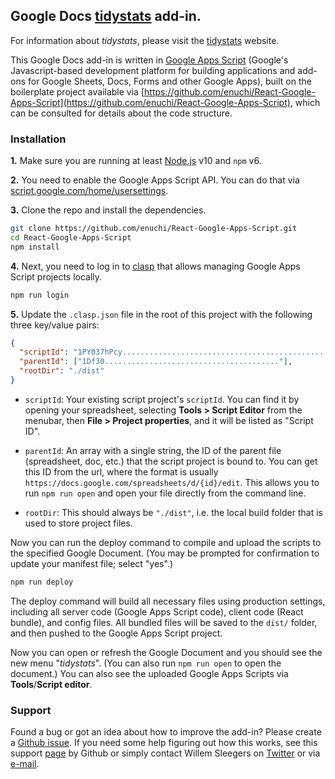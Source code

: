 ## Google Docs [tidystats](https://www.tidystats.io/) add-in.

For information about _tidystats_, please visit the [tidystats](https://www.tidystats.io/) website.

This Google Docs add-in is written in [Google Apps Script](https://developers.google.com/apps-script/overview) (Google's Javascript-based development platform for building applications and add-ons for Google Sheets, Docs, Forms and other Google Apps), built on the boilerplate project available via [https://github.com/enuchi/React-Google-Apps-Script](https://github.com/enuchi/React-Google-Apps-Script), which can be consulted for details about the code structure.

### Installation

**1.** Make sure you are running at least [Node.js](https://nodejs.org/en/download/) v10 and `npm` v6.

**2.** You need to enable the Google Apps Script API. You can do that via [script.google.com/home/usersettings](https://script.google.com/home/usersettings).

**3.** Clone the repo and install the dependencies.

```bash
git clone https://github.com/enuchi/React-Google-Apps-Script.git
cd React-Google-Apps-Script
npm install
```

**4.** Next, you need to log in to [clasp](https://github.com/google/clasp) that allows managing Google Apps Script projects locally.

```bash
npm run login
```

**5.** Update the `.clasp.json` file in the root of this project with the following three key/value pairs:

```json
{
  "scriptId": "1PY037hPcy................................................",
  "parentId": ["1Df30......................................."],
  "rootDir": "./dist"
}
```

- `scriptId`: Your existing script project's `scriptId`. You can find it by opening your spreadsheet, selecting **Tools > Script Editor** from the menubar, then **File > Project properties**, and it will be listed as "Script ID".

- `parentId`: An array with a single string, the ID of the parent file (spreadsheet, doc, etc.) that the script project is bound to. You can get this ID from the url, where the format is usually `https://docs.google.com/spreadsheets/d/{id}/edit`. This allows you to run `npm run open` and open your file directly from the command line.

- `rootDir`: This should always be `"./dist"`, i.e. the local build folder that is used to store project files.


Now you can run the deploy command to compile and upload the scripts to the specified Google Document. (You may be prompted for confirmation to update your manifest file; select "yes".)

```bash
npm run deploy
```

The deploy command will build all necessary files using production settings, including all server code (Google Apps Script code), client code (React bundle), and config files. All bundled files will be saved to the `dist/` folder, and then pushed to the Google Apps Script project.

Now you can open or refresh the Google Document and you should see the new menu "_tidystats_". (You can also run `npm run open` to open the document.) You can also see the uploaded Google Apps Scripts via **Tools**/**Script editor**.


### Support

Found a bug or got an idea about how to improve the add-in? Please create a [Github issue](https://github.com/gasparl/tidystats-Google-Docs-add-in/issues). If you need some help figuring out how this works, see this support [page](https://help.github.com/en/articles/creating-an-issue) by Github or simply contact Willem Sleegers on [Twitter](https://twitter.com/willemsleegers) or via [e-mail](mailto:tidystats@gmail.com).
